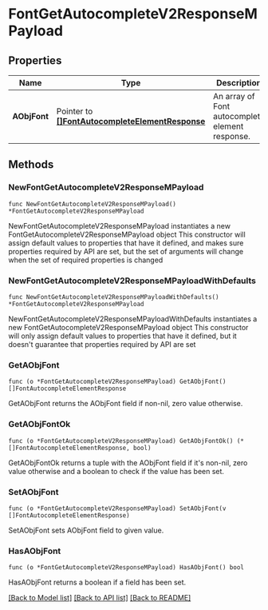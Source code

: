 # FontGetAutocompleteV2ResponseMPayload

## Properties

Name | Type | Description | Notes
------------ | ------------- | ------------- | -------------
**AObjFont** | Pointer to [**[]FontAutocompleteElementResponse**](FontAutocompleteElementResponse.md) | An array of Font autocomplete element response. | [optional] 

## Methods

### NewFontGetAutocompleteV2ResponseMPayload

`func NewFontGetAutocompleteV2ResponseMPayload() *FontGetAutocompleteV2ResponseMPayload`

NewFontGetAutocompleteV2ResponseMPayload instantiates a new FontGetAutocompleteV2ResponseMPayload object
This constructor will assign default values to properties that have it defined,
and makes sure properties required by API are set, but the set of arguments
will change when the set of required properties is changed

### NewFontGetAutocompleteV2ResponseMPayloadWithDefaults

`func NewFontGetAutocompleteV2ResponseMPayloadWithDefaults() *FontGetAutocompleteV2ResponseMPayload`

NewFontGetAutocompleteV2ResponseMPayloadWithDefaults instantiates a new FontGetAutocompleteV2ResponseMPayload object
This constructor will only assign default values to properties that have it defined,
but it doesn't guarantee that properties required by API are set

### GetAObjFont

`func (o *FontGetAutocompleteV2ResponseMPayload) GetAObjFont() []FontAutocompleteElementResponse`

GetAObjFont returns the AObjFont field if non-nil, zero value otherwise.

### GetAObjFontOk

`func (o *FontGetAutocompleteV2ResponseMPayload) GetAObjFontOk() (*[]FontAutocompleteElementResponse, bool)`

GetAObjFontOk returns a tuple with the AObjFont field if it's non-nil, zero value otherwise
and a boolean to check if the value has been set.

### SetAObjFont

`func (o *FontGetAutocompleteV2ResponseMPayload) SetAObjFont(v []FontAutocompleteElementResponse)`

SetAObjFont sets AObjFont field to given value.

### HasAObjFont

`func (o *FontGetAutocompleteV2ResponseMPayload) HasAObjFont() bool`

HasAObjFont returns a boolean if a field has been set.


[[Back to Model list]](../README.md#documentation-for-models) [[Back to API list]](../README.md#documentation-for-api-endpoints) [[Back to README]](../README.md)


